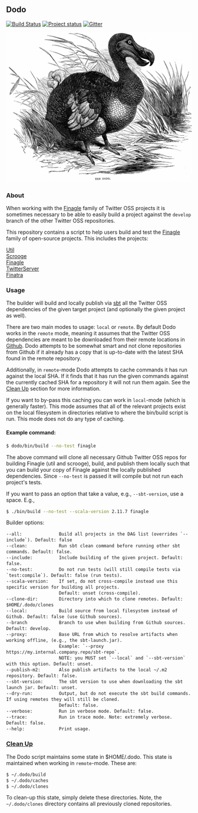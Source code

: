 ## Dodo

[![Build Status](https://secure.travis-ci.org/twitter/dodo.png?branch=develop)](http://travis-ci.org/twitter/dodo?branch=develop)
[![Project status](https://img.shields.io/badge/status-active-brightgreen.svg)](#status)
[![Gitter](https://badges.gitter.im/Join%20Chat.svg)](https://gitter.im/twitter/finagle)

<img src="./dodo-bird.jpeg"/>

### About

When working with the [Finagle][finagle] family of Twitter OSS projects it is sometimes necessary to be able to easily build a project against the `develop` branch of the other Twitter OSS repositories.

This repository contains a script to help users build and test the [Finagle][finagle] family of open-source projects. This includes the projects:

[Util][util]  
[Scrooge][scrooge]  
[Finagle][finagle]  
[TwitterServer][twitter-server]  
[Finatra][finatra]  

### Usage

The builder will build and locally publish via [sbt][sbt] all the Twitter OSS dependencies of the given target project (and optionally the given project as well). 

There are two main modes to usage: `local` or `remote`. By default Dodo works in the `remote` mode, meaning it assumes that the Twitter OSS dependencies are meant to be downloaded from their remote locations in [Github](https://github.com/twitter). Dodo attempts to be somewhat smart and not clone repositories from Github if it already has a copy that is up-to-date with the latest SHA found in the remote repository. 

Additionally, in `remote`-mode Dodo attempts to cache commands it has run against the local SHA. If it finds that it has run the given commands against the currently cached SHA for a repository it will not run them again. See the [Clean Up](#clean-up) section for more information.


If you want to by-pass this caching you can work in `local`-mode (which is generally faster). This mode assumes that all of the relevant projects exist on the local filesystem in directories relative to where the bin/build script is run. This mode does not do any type of caching.

#### Example command:

```bash
$ dodo/bin/build --no-test finagle
```

The above command will clone all necessary Github Twitter OSS repos for building Finagle (util and scrooge), build, and publish them locally such that you can build your copy of Finagle against the locally published dependencies. Since `--no-test` is passed it will compile but not run each project's tests.

If you want to pass an option that take a value, e.g., `--sbt-version`, use a space. E.g.,

```bash
$ ./bin/build --no-test --scala-version 2.11.7 finagle
```

Builder options:

```
--all:              Build all projects in the DAG list (overrides `--include`). Default: false
--clean:            Run sbt clean command before running other sbt commands. Default: false.
--include:          Include building of the given project. Default: false.
--no-test:          Do not run tests (will still compile tests via `test:compile`). Default: false (run tests).
--scala-version:    If set, do not cross-compile instead use this specific version for building all projects. 
                    Default: unset (cross-compile).
--clone-dir:        Directory into which to clone remotes. Default: $HOME/.dodo/clones
--local:            Build source from local filesystem instead of Github. Default: false (use Github sources).
--branch            Branch to use when building from Github sources. Default: develop.
--proxy:            Base URL from which to resolve artifacts when working offline, (e.g., the sbt-launch.jar). 
                    Example: `--proxy https://my.internal.company.repo/sbt-repo`. 
                    NOTE: you MUST set `--local` and `--sbt-version` with this option. Default: unset.
--publish-m2:       Also publish artifacts to the local ~/.m2 repository. Default: false.
--sbt-version:      The sbt version to use when downloading the sbt launch jar. Default: unset.
--dry-run:          Output, but do not execute the sbt build commands. If using remotes they will still be cloned.
                    Default: false.
--verbose:          Run in verbose mode. Default: false.
--trace:            Run in trace mode. Note: extremely verbose. Default: false.
--help:             Print usage. 
```

### <a name="clean-up" href="#clean-up">Clean Up</a>

The Dodo script maintains some state in $HOME/.dodo. This state is maintained when working in `remote`-mode. These are:

```
$ ~/.dodo/build
$ ~/.dodo/caches
$ ~/.dodo/clones
```

To clean-up this state, simply delete these directories. Note, the `~/.dodo/clones` directory contains all previously cloned repositories.

[util]: https://github.com/twitter/util
[scrooge]: https://github.com/twitter/scrooge
[finagle]: https://github.com/twitter/finagle
[twitter-server]: https://github.com/twitter/twitter-server
[finatra]: https://github.com/twitter/finatra
[sbt]: http://www.scala-sbt.org/
